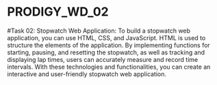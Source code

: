 # PRODIGY_WD_02

#Task 02: Stopwatch Web Application:
To build a stopwatch web application, you can use HTML, CSS, and JavaScript. HTML is used to structure the elements of the application.
By implementing functions for starting, pausing, and resetting the stopwatch, as well as tracking and displaying lap times,
users can accurately measure and record time intervals. With these technologies and functionalities, 
you can create an interactive and user-friendly stopwatch web application.

